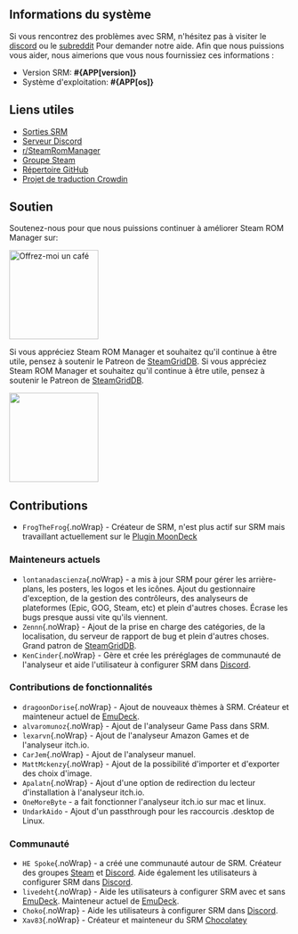 ## Informations du système

Si vous rencontrez des problèmes avec SRM, n'hésitez pas à visiter le [discord](https://discord.gg/bnSVJrz) ou le [subreddit](https://www.reddit.com/r/SteamRomManager/) Pour demander notre aide. Afin que nous puissions vous aider, nous aimerions que vous nous fournissiez ces informations :

* Version SRM: **#{APP[version]}**
* Système d'exploitation: **#{APP[os]}**

## Liens utiles

* [Sorties SRM](https://github.com/SteamGridDB/steam-rom-manager/releases)
* [Serveur Discord](https://discord.gg/bnSVJrz)
* [r/SteamRomManager](https://www.reddit.com/r/SteamRomManager/)
* [Groupe Steam](https://steamcommunity.com/groups/steamrommanager)
* [Répertoire GitHub](https://github.com/SteamGridDB/steam-rom-manager)
* [Projet de traduction Crowdin](https://crowdin.com/project/steam-rom-manager)

## Soutien

Soutenez-nous pour que nous puissions continuer à améliorer Steam ROM Manager sur:

<a href="https://www.buymeacoffee.com/cbartondock">
  <img src="https://raw.githubusercontent.com/SteamGridDB/steam-rom-manager/master/src/assets/images/buy-me-a-coffee.png" alt="Offrez-moi un café" width="160">
</a>

Si vous appréciez Steam ROM Manager et souhaitez qu'il continue à être utile, pensez à soutenir le Patreon de [SteamGridDB](https://www.steamgriddb.com/). Si vous appréciez Steam ROM Manager et souhaitez qu'il continue à être utile, pensez à soutenir le Patreon de [SteamGridDB](https://www.steamgriddb.com/).

<a href="https://www.patreon.com/steamgriddb">
    <img src="https://c5.patreon.com/external/logo/become_a_patron_button@2x.png" width="160">
</a>

## Contributions
* `FrogTheFrog`{.noWrap} - Créateur de SRM, n'est plus actif sur SRM mais travaillant actuellement sur le [Plugin MoonDeck](https://github.com/FrogTheFrog/moondeck)

### Mainteneurs actuels
* `lontanadascienza`{.noWrap} - a mis à jour SRM pour gérer les arrière-plans, les posters, les logos et les icônes. Ajout du gestionnaire d'exception, de la gestion des contrôleurs, des analyseurs de plateformes (Epic, GOG, Steam, etc) et plein d'autres choses. Écrase les bugs presque aussi vite qu'ils viennent.
* `Zennn`{.noWrap} - Ajout de la prise en charge des catégories, de la localisation, du serveur de rapport de bug et plein d'autres choses. Grand patron de [SteamGridDB](https://www.steamgriddb.com/).
* `KenCinder`{.noWrap} - Gère et crée les préréglages de communauté de l'analyseur et aide l'utilisateur à configurer SRM dans [Discord](https://discord.gg/bnSVJrz).

### Contributions de fonctionnalités
* `dragoonDorise`{.noWrap} - Ajout de nouveaux thèmes à SRM. Créateur et mainteneur actuel de [EmuDeck](https://www.emudeck.com/).
* `alvaromunoz`{.noWrap} - Ajout de l'analyseur Game Pass dans SRM.
* `lexarvn`{.noWrap} - Ajout de l'analyseur Amazon Games et de l'analyseur itch.io.
* `CarJem`{.noWrap} - Ajout de l'analyseur manuel.
* `MattMckenzy`{.noWrap} - Ajout de la possibilité d'importer et d'exporter des choix d'image.
* `Apalatn`{.noWrap} - Ajout d'une option de redirection du lecteur d'installation à l'analyseur itch.io.
* `OneMoreByte` - a fait fonctionner l'analyseur itch.io sur mac et linux.
* `UndarkAido` - Ajout d'un passthrough pour les raccourcis .desktop de Linux.

### Communauté
* `HE Spoke`{.noWrap} - a créé une communauté autour de SRM. Créateur des groupes [Steam](https://steamcommunity.com/groups/steamrommanager) et [Discord](https://discord.gg/bnSVJrz). Aide également les utilisateurs à configurer SRM dans [Discord](https://discord.gg/bnSVJrz).
* `livedeht`{.noWrap} - Aide les utilisateurs à configurer SRM avec et sans [EmuDeck](https://www.emudeck.com/). Mainteneur actuel de [EmuDeck](https://www.emudeck.com/).
* `Choko`{.noWrap} - Aide les utilisateurs à configurer SRM dans [Discord](https://discord.gg/bnSVJrz).
* `Xav83`{.noWrap} - Créateur et mainteneur du SRM [Chocolatey](https://community.chocolatey.org/packages/steam-rom-manager)
